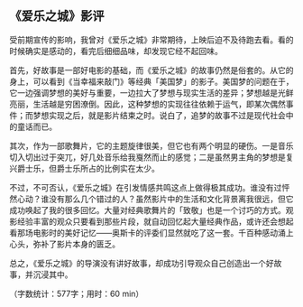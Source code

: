 ## 《爱乐之城》影评

受前期宣传的影响，我曾对《爱乐之城》非常期待，上映后迫不及待跑去看。看的时候确实是感动的，看完后细细品味，却发现它经不起回味。

首先，好故事是一部好电影的基础，而《爱乐之城》的故事仍然是俗套的。从它的身上，可以看到《当幸福来敲门》等经典「美国梦」的影子。美国梦的问题在于，它一边强调梦想的美好与重要，一边拉大了梦想与现实生活的差异；梦想越是光鲜亮丽，生活越是穷困潦倒。因此，这种梦想的实现往往依赖于运气，即某次偶然事件；而梦想实现之后，就是影片结束之时。说白了，追梦的故事不过是现代社会中的童话而已。

其次，作为一部歌舞片，它的主题旋律很美，但它也有两个明显的硬伤。一是音乐切入切出过于突兀，好几处音乐给我戛然而止的感觉；二是虽然男主角的梦想是复兴爵士乐，但爵士乐所占的比例实在太少。

不过，不可否认，《爱乐之城》在引发情感共鸣这点上做得极其成功。谁没有过怦然心动？谁没有那么几个错过的人？虽然影片中的生活和文化背景离我很远，但它成功唤起了我的很多回忆。大量对经典歌舞片的「致敬」也是一个讨巧的方式。观影经验丰富的观众只要看到那些片段，就自动回忆起大量经典作品，或许还会想起看那场电影时的美好记忆——奥斯卡的评委们显然就吃了这一套。千百种感动涌上心头，弥补了影片本身的匮乏。

总之，《爱乐之城》的导演没有讲好故事，却成功引导观众自己创造出一个好故事，并沉浸其中。


（字数统计：577字；用时：60 min）
